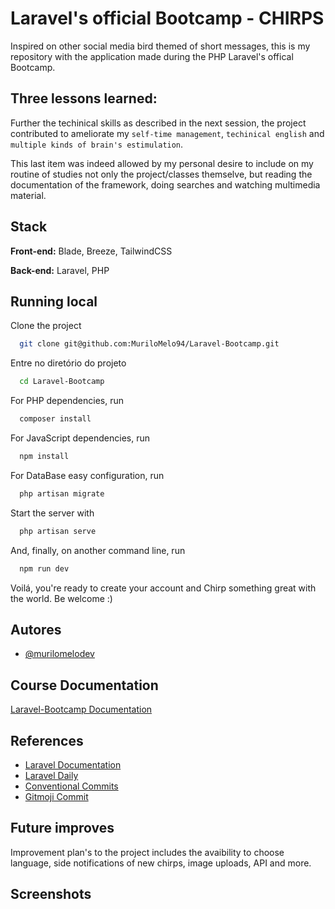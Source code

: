 
# Laravel's official Bootcamp - CHIRPS

Inspired on other social media bird themed of short messages, this is my repository with the application made during the PHP Laravel's offical Bootcamp.


## Three lessons learned:

Further the techinical skills as described in the next session, the project contributed to ameliorate my `self-time management`, `techinical english` and `multiple kinds of brain's estimulation`.

This last item was indeed allowed by my personal desire to include on my routine of studies not only the project/classes themselve, but reading the documentation of the framework, doing searches and watching multimedia material.


## Stack

**Front-end:** Blade, Breeze, TailwindCSS

**Back-end:** Laravel, PHP


## Running local

Clone the project

```bash
  git clone git@github.com:MuriloMelo94/Laravel-Bootcamp.git
```

Entre no diretório do projeto

```bash
  cd Laravel-Bootcamp
```

For PHP dependencies, run

```bash
  composer install
```

For JavaScript dependencies, run

```bash
  npm install
```

For DataBase easy configuration, run

```bash
  php artisan migrate
```

Start the server with

```bash
  php artisan serve
```

And, finally, on another command line, run

```bash
  npm run dev
```

Voilá, you're ready to create your account and Chirp something great with the world. Be welcome :)


## Autores

- [@murilomelodev](https://www.linkedin.com/in/murilomelodev/)


## Course Documentation

[Laravel-Bootcamp Documentation](https://bootcamp.laravel.com/)


## References

 - [Laravel Documentation](https://laravel.com/docs/10.x)
 - [Laravel Daily](https://laraveldaily.com/)
 - [Conventional Commits](https://www.conventionalcommits.org/en/v1.0.0/)
 - [Gitmoji Commit](https://gitmoji.dev/)


## Future improves

Improvement plan's to the project includes the avaibility to choose language, side notifications of new chirps, image uploads, API and more.


## Screenshots
